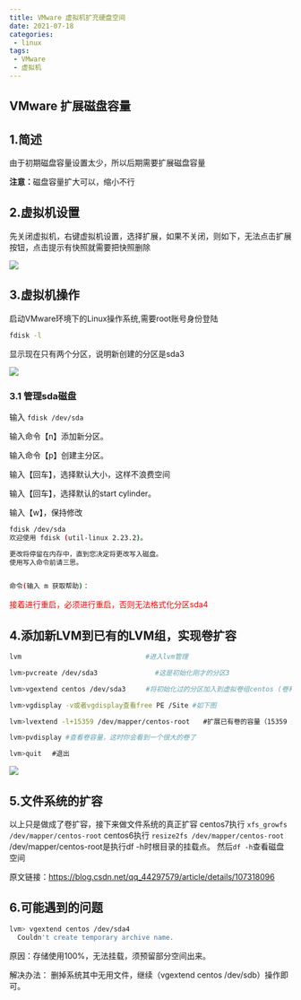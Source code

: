 ```yaml
---
title: VMware 虚拟机扩充硬盘空间
date: 2021-07-18
categories:
 - linux
tags:
 - VMware
 - 虚拟机
---
```


## VMware 扩展磁盘容量

## 1.简述

由于初期磁盘容量设置太少，所以后期需要扩展磁盘容量

<b>注意：</b>磁盘容量扩大可以，缩小不行

## 2.虚拟机设置

先关闭虚拟机，右键虚拟机设置，选择扩展，如果不关闭，则如下，无法点击扩展按钮，点击提示有快照就需要把快照删除

![](https://img.xiyangyang.cc/blog/20210701160612.png)

## 3.虚拟机操作

启动VMware环境下的Linux操作系统,需要root账号身份登陆

```bash
fdisk -l
```

显示现在只有两个分区，说明新创建的分区是sda3

![](https://img.xiyangyang.cc/blog/20210701160846.png)

### 3.1 管理sda磁盘

输入 `fdisk /dev/sda`

输入命令【n】添加新分区。

输入命令【p】创建主分区。

输入【回车】，选择默认大小，这样不浪费空间

输入【回车】，选择默认的start cylinder。

输入【w】，保持修改

```bash
fdisk /dev/sda
欢迎使用 fdisk (util-linux 2.23.2)。

更改将停留在内存中，直到您决定将更改写入磁盘。
使用写入命令前请三思。


命令(输入 m 获取帮助)：
```

<font  color='red'>接着进行重启，必须进行重启，否则无法格式化分区sda4</font>

## 4.添加新LVM到已有的LVM组，实现卷扩容

```bash
lvm　　　　　　　　　　　　           #进入lvm管理

lvm>pvcreate /dev/sda3　　           #这是初始化刚才的分区3

lvm>vgextend centos /dev/sda3     #将初始化过的分区加入到虚拟卷组centos (卷和卷组的命令可以通过 vgdisplay )

lvm>vgdisplay -v或者vgdisplay查看free PE /Site #如下图

lvm>lvextend -l+15359 /dev/mapper/centos-root　　#扩展已有卷的容量（15359 是通过vgdisplay查看free PE /Site的大小）

lvm>pvdisplay #查看卷容量，这时你会看到一个很大的卷了

lvm>quit 　#退出
```

![](https://img.xiyangyang.cc/blog/20211122101325.png)

## 5.文件系统的扩容

以上只是做成了卷扩容，接下来做文件系统的真正扩容
centos7执行
`xfs_growfs /dev/mapper/centos-root`
centos6执行
`resize2fs /dev/mapper/centos-root`
/dev/mapper/centos-root是执行df -h时根目录的挂载点。
然后`df -h`查看磁盘空间

原文链接：https://blog.csdn.net/qq_44297579/article/details/107318096

## 6.可能遇到的问题

```bash
lvm> vgextend centos /dev/sda4
  Couldn't create temporary archive name.
```

原因：存储使用100%，无法挂载，须预留部分空间出来。

解决办法：
删掉系统其中无用文件，继续（vgextend centos /dev/sdb）操作即可。